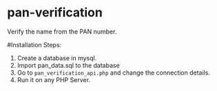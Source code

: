 # pan-verification
Verify the name from the PAN number.

#Installation Steps:
1. Create a database in mysql.
2. Import pan_data.sql to the database
3. Go to `pan_verification_api.php` and change the connection details.
4. Run it on any PHP Server.
